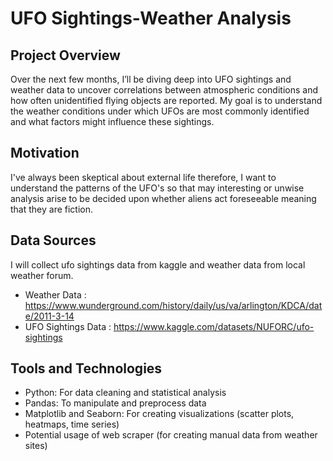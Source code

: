 # UFO Sightings-Weather Analysis
## Project Overview
Over the next few months, I’ll be diving deep into UFO sightings and weather data to uncover correlations between atmospheric conditions and how often unidentified flying objects are reported. My goal is to understand the weather conditions under which UFOs are most commonly identified and what factors might influence these sightings.
## Motivation
I've always been skeptical about external life therefore, I want to understand the patterns of the UFO's so that may interesting or unwise analysis arise to be decided upon whether aliens act foreseeable meaning that they are fiction.
## Data Sources
I will collect ufo sightings data from kaggle and weather data from local weather forum.
* Weather Data : https://www.wunderground.com/history/daily/us/va/arlington/KDCA/date/2011-3-14
* UFO Sightings Data : https://www.kaggle.com/datasets/NUFORC/ufo-sightings
  

## Tools and Technologies
* Python: For data cleaning and statistical analysis
* Pandas: To manipulate and preprocess data
* Matplotlib and Seaborn: For creating visualizations (scatter plots, heatmaps, time series)
* Potential usage of web scraper (for creating manual data from weather sites)
